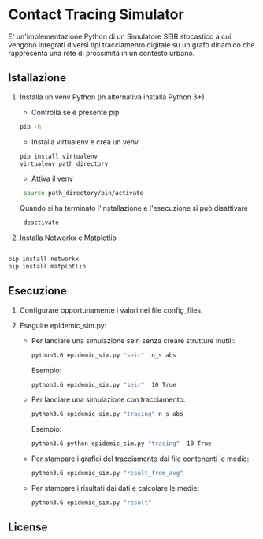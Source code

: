 # Contact Tracing Simulator

E' un'implementazione Python di un Simulatore SEIR stocastico a cui vengono integrati diversi tipi tracciamento digitale su un grafo dinamico che rappresenta una rete di prossimità in un contesto urbano.

## Istallazione

1. Installa un venv Python (in alternativa installa Python 3+)
   - Controlla se è presente pip

    ```bash  
    pip -h  
    ```
   - Installa virtualenv e crea un venv
    
    ```bash   
    pip install virtualenv
    virtualenv path_directory
    ```
   - Attiva il venv
   ```bash   
    source path_directory/bin/activate
    ```

   Quando si ha terminato l'installazione e l'esecuzione si può disattivare
   ```bash   
    deactivate
    ```
   
2. Installa Networkx e Matplotlib
```bash

pip install networkx
pip install matplotlib
```

## Esecuzione
1. Configurare opportunamente i valori nei file config_files.

2. Eseguire epidemic_sim.py:
   
    - Per lanciare una simulazione seir, senza creare strutture inutili:
        ```bash
        python3.6 epidemic_sim.py "seir"  n_s abs
        ```
        Esempio:
        ```bash
        python3.6 epidemic_sim.py "seir"  10 True
        ```

    - Per lanciare una simulazione con tracciamento:
        ```bash
        python3.6 epidemic_sim.py "tracing" n_s abs
        ```
        Esempio:
        ```bash
        python3.6 python epidemic_sim.py "tracing"  10 True
        ```
   
    - Per stampare i grafici del tracciamento dai file contenenti le medie:
        ```bash
        python3.6 epidemic_sim.py "result_from_avg"
        ```

    - Per stampare i risultati dai dati e calcolare le medie:
        ```bash
        python3.6 epidemic_sim.py "result"
        ```
## License
